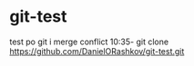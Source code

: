 # git-test
test po git i merge conflict
10:35- git clone https://github.com/DanielORashkov/git-test.git

